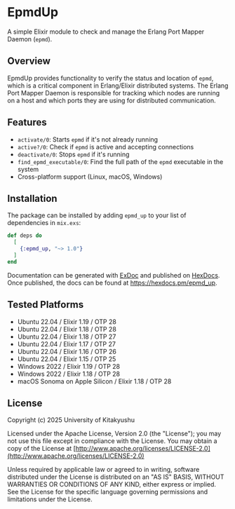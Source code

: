 # EpmdUp

A simple Elixir module to check and manage the Erlang Port Mapper Daemon (`epmd`).

## Overview

EpmdUp provides functionality to verify the status and location of `epmd`, which is a critical component in Erlang/Elixir distributed systems. The Erlang Port Mapper Daemon is responsible for tracking which nodes are running on a host and which ports they are using for distributed communication.

## Features

  * `activate/0`: Starts `epmd` if it's not already running
  * `active?/0`: Check if `epmd` is active and accepting connections
  * `deactivate/0`: Stops `epmd` if it's running
  * `find_epmd_executable/0`: Find the full path of the `epmd` executable in the system
  * Cross-platform support (Linux, macOS, Windows)

## Installation

The package can be installed by adding `epmd_up` to your list of dependencies in `mix.exs`:

```elixir
def deps do
  [
    {:epmd_up, "~> 1.0"}
  ]
end
```

Documentation can be generated with [ExDoc](https://github.com/elixir-lang/ex_doc)
and published on [HexDocs](https://hexdocs.pm). Once published, the docs can
be found at <https://hexdocs.pm/epmd_up>.

## Tested Platforms

* Ubuntu 22.04 / Elixir 1.19 / OTP 28
* Ubuntu 22.04 / Elixir 1.18 / OTP 28
* Ubuntu 22.04 / Elixir 1.18 / OTP 27
* Ubuntu 22.04 / Elixir 1.17 / OTP 27
* Ubuntu 22.04 / Elixir 1.16 / OTP 26
* Ubuntu 22.04 / Elixir 1.15 / OTP 25
* Windows 2022 / Elixir 1.19 / OTP 28
* Windows 2022 / Elixir 1.18 / OTP 28
* macOS Sonoma on Apple Silicon / Elixir 1.18 / OTP 28

## License

Copyright (c) 2025 University of Kitakyushu

Licensed under the Apache License, Version 2.0 (the "License");
you may not use this file except in compliance with the License.
You may obtain a copy of the License at [http://www.apache.org/licenses/LICENSE-2.0](http://www.apache.org/licenses/LICENSE-2.0)

Unless required by applicable law or agreed to in writing, software
distributed under the License is distributed on an "AS IS" BASIS,
WITHOUT WARRANTIES OR CONDITIONS OF ANY KIND, either express or implied.
See the License for the specific language governing permissions and
limitations under the License.
